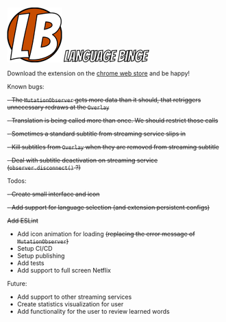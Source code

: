 ![Logo](src/extension/logo-128.png) ![Language Binge](src/extension/typography.png) 

Download the extension on the [chrome web store](https://chrome.google.com/webstore/detail/languagebinge/mophilpmoddkikifoloihkgcfofgmekj) and be happy!

Known bugs:

~~- The `MutationObserver` gets more data than it should, that retriggers unnecessary redraws at the `Overlay`~~

~~- Translation is being called more than once. We should restrict those calls~~

~~- Sometimes a standard subtitle from streaming service slips in~~

~~- Kill subtitles from `Overlay` when they are removed from streaming subtitle~~

~~- Deal with subtitle deactivation on streaming service (`observer.disconnect()` ?)~~


Todos:

~~- Create small interface and icon~~

~~- Add support for language selection (and extension persistent configs)~~

~~Add ESLint~~

- Add icon animation for loading ~~(replacing the error message of `MutationObserver`)~~
- Setup CI/CD
- Setup publishing
- Add tests
- Add support to full screen Netflix

Future:
- Add support to other streaming services
- Create statistics visualization for user
- Add functionality for the user to review learned words